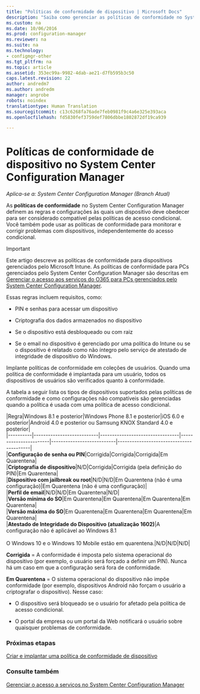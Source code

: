 ```yaml
---
title: "Políticas de conformidade de dispositivo | Microsoft Docs"
description: "Saiba como gerenciar as políticas de conformidade no System Center Configuration Manager para tornar aos dispositivos compatíveis políticas de acesso condicional."
ms.custom: na
ms.date: 10/06/2016
ms.prod: configuration-manager
ms.reviewer: na
ms.suite: na
ms.technology:
- configmgr-other
ms.tgt_pltfrm: na
ms.topic: article
ms.assetid: 353ec99a-9982-4dab-ae21-d7fb595b3c50
caps.latest.revision: 22
author: andredm7
ms.author: andredm
manager: angrobe
robots: noindex
translationtype: Human Translation
ms.sourcegitcommit: c13c6268fa76ade7feb0981f9c4a6e325e393aca
ms.openlocfilehash: fd5830fef3759def7806dbbe1802872df19ca939

---
```

# <a name="device-compliance-policies-in-system-center-configuration-manager"></a>Políticas de conformidade de dispositivo no System Center Configuration Manager

*Aplica-se a: System Center Configuration Manager (Branch Atual)*

As **políticas de conformidade** no System Center Configuration Manager definem as regras e configurações às quais um dispositivo deve obedecer para ser considerado compatível pelas políticas de acesso condicional. Você também pode usar as políticas de conformidade para monitorar e corrigir problemas com dispositivos, independentemente do acesso condicional.  


> [!IMPORTANT]  
>  Este artigo descreve as políticas de conformidade para dispositivos gerenciados pelo Microsoft Intune.    As políticas de conformidade para PCs gerenciados pelo System Center Configuration Manager são descritas em [Gerenciar o acesso aos serviços do O365 para PCs gerenciados pelo System Center Configuration Manager](../../protect/deploy-use/manage-access-to-o365-services-for-pcs-managed-by-sccm.md).  

 Essas regras incluem requisitos, como:  

-   PIN e senhas para acessar um dispositivo

-   Criptografia dos dados armazenados no dispositivo

-   Se o dispositivo está desbloqueado ou com raiz  

-   Se o email no dispositivo é gerenciado por uma política do Intune ou se o dispositivo é relatado como não íntegro pelo serviço de atestado de integridade de dispositivo do Windows.  


 Implante políticas de conformidade em coleções de usuários. Quando uma política de conformidade é implantada para um usuário, todos os dispositivos de usuários são verificados quanto à conformidade.  

 A tabela a seguir lista os tipos de dispositivos suportados pelas políticas de conformidade e como configurações não compatíveis são gerenciadas quando a política é usada com uma política de acesso condicional.  

|Regra|Windows 8.1 e posterior|Windows Phone 8.1 e posterior|iOS 6.0 e posterior|Android 4.0 e posterior ou Samsung KNOX Standard 4.0 e posterior|  
|----------|---------------------------|---------------------------------|-----------------------|---------------------------|-----------------------------------------|  
|**Configuração de senha ou PIN**|Corrigida|Corrigida|Corrigida|Em Quarentena|  
|**Criptografia de dispositivo**|N/D|Corrigida|Corrigida (pela definição do PIN)|Em Quarentena|  
|**Dispositivo com jailbreak ou root**|N/D|N/D|Em Quarentena (não é uma configuração)|Em Quarentena (não é uma configuração)|  
|**Perfil de email**|N/D|N/D|Em Quarentena|N/D|  
|**Versão mínima do SO**|Em Quarentena|Em Quarentena|Em Quarentena|Em Quarentena|  
|**Versão máxima do SO**|Em Quarentena|Em Quarentena|Em Quarentena|Em Quarentena|  
|**Atestado de Integridade do Dispositivo (atualização 1602)**|A configuração não é aplicável ao Windows 8.1<br /><br /> O Windows 10 e o Windows 10 Mobile estão em quarentena.|N/D|N/D|N/D|  

 **Corrigida** = A conformidade é imposta pelo sistema operacional do dispositivo (por exemplo, o usuário será forçado a definir um PIN).  Nunca há um caso em que a configuração será fora de conformidade.  

 **Em Quarentena** = O sistema operacional do dispositivo não impõe conformidade (por exemplo, dispositivos Android não forçam o usuário a criptografar o dispositivo).  Nesse caso:  

-   O dispositivo será bloqueado se o usuário for afetado pela política de acesso condicional.  

-   O portal da empresa ou um portal da Web notificará o usuário sobre quaisquer problemas de conformidade.  


### <a name="next-steps"></a>Próximas etapas  
[Criar e implantar uma política de conformidade de dispositivo](create-compliance-policy.md)
### <a name="see-also"></a>Consulte também  
 [Gerenciar o acesso a serviços no System Center Configuration Manager](../../protect/deploy-use/manage-access-to-services.md)



<!--HONumber=Dec16_HO3-->


